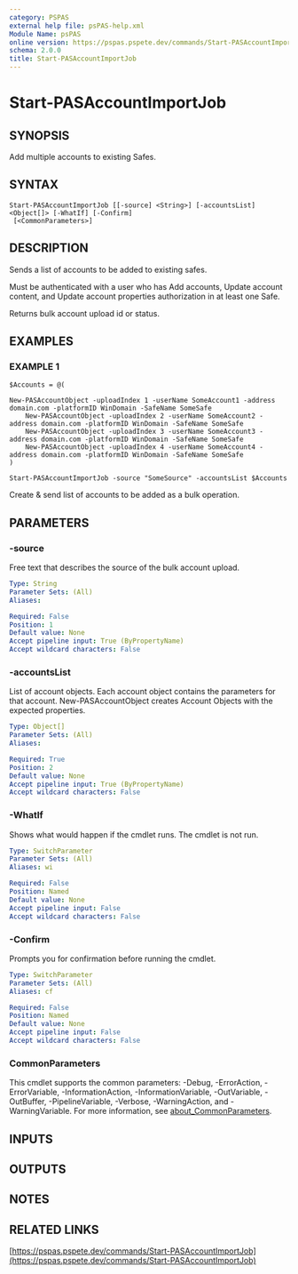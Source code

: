 ```yaml
---
category: PSPAS
external help file: psPAS-help.xml
Module Name: psPAS
online version: https://pspas.pspete.dev/commands/Start-PASAccountImportJob
schema: 2.0.0
title: Start-PASAccountImportJob
---
```


# Start-PASAccountImportJob

## SYNOPSIS
Add multiple accounts to existing Safes.

## SYNTAX

```
Start-PASAccountImportJob [[-source] <String>] [-accountsList] <Object[]> [-WhatIf] [-Confirm]
 [<CommonParameters>]
```

## DESCRIPTION
Sends a list of accounts to be added to existing safes.

Must be authenticated with a user who has Add accounts, Update account content, and Update account properties authorization in at least one Safe.

Returns bulk account upload id or status.

## EXAMPLES

### EXAMPLE 1
```
$Accounts = @(

New-PASAccountObject -uploadIndex 1 -userName SomeAccount1 -address domain.com -platformID WinDomain -SafeName SomeSafe
	New-PASAccountObject -uploadIndex 2 -userName SomeAccount2 -address domain.com -platformID WinDomain -SafeName SomeSafe
	New-PASAccountObject -uploadIndex 3 -userName SomeAccount3 -address domain.com -platformID WinDomain -SafeName SomeSafe
	New-PASAccountObject -uploadIndex 4 -userName SomeAccount4 -address domain.com -platformID WinDomain -SafeName SomeSafe
)

Start-PASAccountImportJob -source "SomeSource" -accountsList $Accounts
```

Create & send list of accounts to be added as a bulk operation.

## PARAMETERS

### -source
Free text that describes the source of the bulk account upload.

```yaml
Type: String
Parameter Sets: (All)
Aliases:

Required: False
Position: 1
Default value: None
Accept pipeline input: True (ByPropertyName)
Accept wildcard characters: False
```

### -accountsList
List of account objects.
Each account object contains the parameters for that account.
New-PASAccountObject creates Account Objects with the expected properties.

```yaml
Type: Object[]
Parameter Sets: (All)
Aliases:

Required: True
Position: 2
Default value: None
Accept pipeline input: True (ByPropertyName)
Accept wildcard characters: False
```

### -WhatIf
Shows what would happen if the cmdlet runs.
The cmdlet is not run.

```yaml
Type: SwitchParameter
Parameter Sets: (All)
Aliases: wi

Required: False
Position: Named
Default value: None
Accept pipeline input: False
Accept wildcard characters: False
```

### -Confirm
Prompts you for confirmation before running the cmdlet.

```yaml
Type: SwitchParameter
Parameter Sets: (All)
Aliases: cf

Required: False
Position: Named
Default value: None
Accept pipeline input: False
Accept wildcard characters: False
```

### CommonParameters
This cmdlet supports the common parameters: -Debug, -ErrorAction, -ErrorVariable, -InformationAction, -InformationVariable, -OutVariable, -OutBuffer, -PipelineVariable, -Verbose, -WarningAction, and -WarningVariable. For more information, see [about_CommonParameters](http://go.microsoft.com/fwlink/?LinkID=113216).

## INPUTS

## OUTPUTS

## NOTES

## RELATED LINKS

[https://pspas.pspete.dev/commands/Start-PASAccountImportJob](https://pspas.pspete.dev/commands/Start-PASAccountImportJob)

